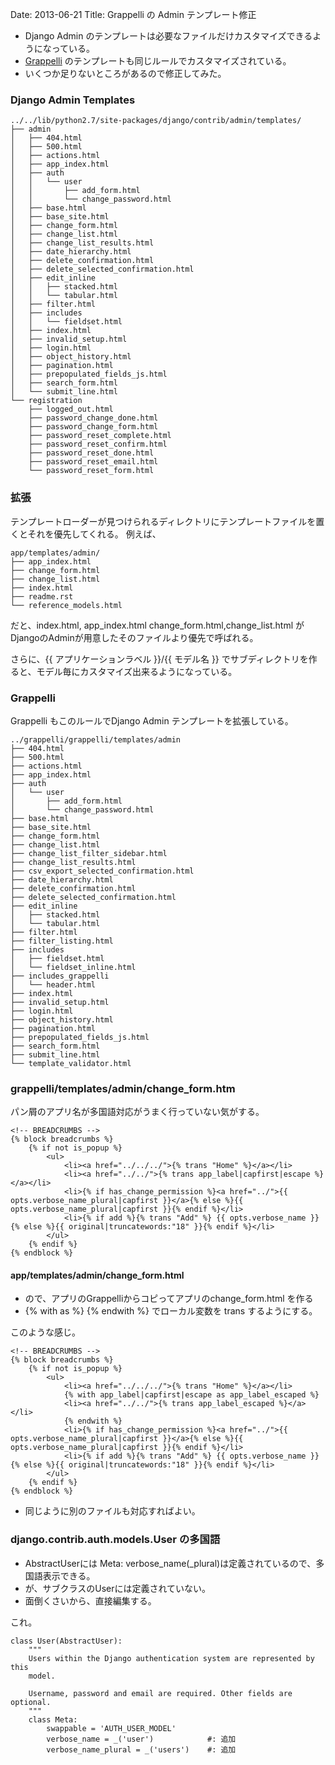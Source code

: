 Date: 2013-06-21
Title: Grappelli の Admin テンプレート修正

* Django Admin のテンプレートは必要なファイルだけカスタマイズできるようになっている。
* [Grappelli](https://github.com/sehmaschine/django-grappelli) のテンプレートも同じルールでカスタマイズされている。
* いくつか足りないところがあるので修正してみた。

### Django Admin Templates ###

    ../../lib/python2.7/site-packages/django/contrib/admin/templates/
    ├── admin
    │   ├── 404.html
    │   ├── 500.html
    │   ├── actions.html
    │   ├── app_index.html
    │   ├── auth
    │   │   └── user
    │   │       ├── add_form.html
    │   │       └── change_password.html
    │   ├── base.html
    │   ├── base_site.html
    │   ├── change_form.html
    │   ├── change_list.html
    │   ├── change_list_results.html
    │   ├── date_hierarchy.html
    │   ├── delete_confirmation.html
    │   ├── delete_selected_confirmation.html
    │   ├── edit_inline
    │   │   ├── stacked.html
    │   │   └── tabular.html
    │   ├── filter.html
    │   ├── includes
    │   │   └── fieldset.html
    │   ├── index.html
    │   ├── invalid_setup.html
    │   ├── login.html
    │   ├── object_history.html
    │   ├── pagination.html
    │   ├── prepopulated_fields_js.html
    │   ├── search_form.html
    │   └── submit_line.html
    └── registration
        ├── logged_out.html
        ├── password_change_done.html
        ├── password_change_form.html
        ├── password_reset_complete.html
        ├── password_reset_confirm.html
        ├── password_reset_done.html
        ├── password_reset_email.html
        └── password_reset_form.html

### 拡張 ###
テンプレートローダーが見つけられるディレクトリにテンプレートファイルを置くとそれを優先してくれる。
例えば、

    app/templates/admin/
    ├── app_index.html
    ├── change_form.html
    ├── change_list.html
    ├── index.html
    ├── readme.rst
    └── reference_models.html
    
だと、index.html, app_index.html change_form.html,change_list.html がDjangoのAdminが用意したそのファイルより優先で呼ばれる。

さらに、{{ アプリケーションラベル }}/{{ モデル名 }} でサブディレクトリを作ると、モデル毎にカスタマイズ出来るようになっている。

### Grappelli ###

Grappelli もこのルールでDjango Admin テンプレートを拡張している。

    ../grappelli/grappelli/templates/admin
    ├── 404.html
    ├── 500.html
    ├── actions.html
    ├── app_index.html
    ├── auth
    │   └── user
    │       ├── add_form.html
    │       └── change_password.html
    ├── base.html
    ├── base_site.html
    ├── change_form.html
    ├── change_list.html
    ├── change_list_filter_sidebar.html
    ├── change_list_results.html
    ├── csv_export_selected_confirmation.html
    ├── date_hierarchy.html
    ├── delete_confirmation.html
    ├── delete_selected_confirmation.html
    ├── edit_inline
    │   ├── stacked.html
    │   └── tabular.html
    ├── filter.html
    ├── filter_listing.html
    ├── includes
    │   ├── fieldset.html
    │   └── fieldset_inline.html
    ├── includes_grappelli
    │   └── header.html
    ├── index.html
    ├── invalid_setup.html
    ├── login.html
    ├── object_history.html
    ├── pagination.html
    ├── prepopulated_fields_js.html
    ├── search_form.html
    ├── submit_line.html
    └── template_validator.html

### grappelli/templates/admin/change_form.htm ###

パン屑のアプリ名が多国語対応がうまく行っていない気がする。

    <!-- BREADCRUMBS --> 
    {% block breadcrumbs %}
        {% if not is_popup %}
            <ul>
                <li><a href="../../../">{% trans "Home" %}</a></li>
                <li><a href="../../">{% trans app_label|capfirst|escape %}</a></li>
                <li>{% if has_change_permission %}<a href="../">{{ opts.verbose_name_plural|capfirst }}</a>{% else %}{{ opts.verbose_name_plural|capfirst }}{% endif %}</li> 
                <li>{% if add %}{% trans "Add" %} {{ opts.verbose_name }}{% else %}{{ original|truncatewords:"18" }}{% endif %}</li>
            </ul>
        {% endif %}
    {% endblock %}

#### app/templates/admin/change_form.html ####    		
* ので、アプリのGrappelliからコピってアプリのchange_form.html を作る
* {% with as %} {% endwith %} でローカル変数を trans するようにする。

このような感じ。

    <!-- BREADCRUMBS --> 
    {% block breadcrumbs %}
        {% if not is_popup %}
            <ul>
                <li><a href="../../../">{% trans "Home" %}</a></li>
                {% with app_label|capfirst|escape as app_label_escaped %}
                <li><a href="../../">{% trans app_label_escaped %}</a></li>
                {% endwith %}
                <li>{% if has_change_permission %}<a href="../">{{ opts.verbose_name_plural|capfirst }}</a>{% else %}{{ opts.verbose_name_plural|capfirst }}{% endif %}</li> 
                <li>{% if add %}{% trans "Add" %} {{ opts.verbose_name }}{% else %}{{ original|truncatewords:"18" }}{% endif %}</li>
            </ul>
        {% endif %}
    {% endblock %}

* 同じように別のファイルも対応すればよい。

### django.contrib.auth.models.User の多国語 ###

* AbstractUserには Meta: verbose_name(_plural)は定義されているので、多国語表示できる。
* が、サブクラスのUserには定義されていない。
* 面倒くさいから、直接編集する。

これ。

    class User(AbstractUser):
        """
        Users within the Django authentication system are represented by this
        model.

        Username, password and email are required. Other fields are optional.
        """
        class Meta:
            swappable = 'AUTH_USER_MODEL'
            verbose_name = _('user')			#: 追加
            verbose_name_plural = _('users')	#: 追加
            